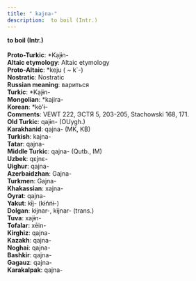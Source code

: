```yaml
---
title: " kajna-"
description:  to boil (Intr.)
---
```

<strong> to boil (Intr.)</strong><br><br>
<strong>Proto-Turkic</strong>:  *Kạjɨn-<br>
<strong>Altaic etymology</strong>:  Altaic etymology<br>
<strong> Proto-Altaic</strong>:  *keju ( ~ k`-)<br>
<strong>Nostratic</strong>:  Nostratic<br>
<strong>Russian meaning</strong>:  вариться<br>
<strong>Turkic</strong>:  *Kạjɨn-<br>
<strong>Mongolian</strong>:  *kajira-<br>
<strong>Korean</strong>:  *kò'ɨ̀-<br>
<strong>Comments</strong>:  VEWT 222, ЭСТЯ 5, 203-205, Stachowski 168, 171.<br>
<strong>Old Turkic</strong>:  qajɨn- (OUygh.)<br>
<strong>Karakhanid</strong>:  qajna- (MK, KB)<br>
<strong>Turkish</strong>:  kajna-<br>
<strong>Tatar</strong>:  qajna-<br>
<strong>Middle Turkic</strong>:  qajna- (Qutb., IM)<br>
<strong>Uzbek</strong>:  qɛjnɛ-<br>
<strong>Uighur</strong>:  qajna-<br>
<strong>Azerbaidzhan</strong>:  Gajna-<br>
<strong>Turkmen</strong>:  Gajna-<br>
<strong>Khakassian</strong>:  xajna-<br>
<strong>Oyrat</strong>:  qajna-<br>
<strong>Yakut</strong>:  kɨ̄j- (kɨńńɨ-)<br>
<strong>Dolgan</strong>:  kɨjnar-, kɨ̄jnar- (trans.)<br>
<strong>Tuva</strong>:  xajɨn-<br>
<strong>Tofalar</strong>:  xēin-<br>
<strong>Kirghiz</strong>:  qajna-<br>
<strong>Kazakh</strong>:  qajna-<br>
<strong>Noghai</strong>:  qajna-<br>
<strong>Bashkir</strong>:  qajna-<br>
<strong>Gagauz</strong>:  qajna-<br>
<strong>Karakalpak</strong>:  qajna-<br>


